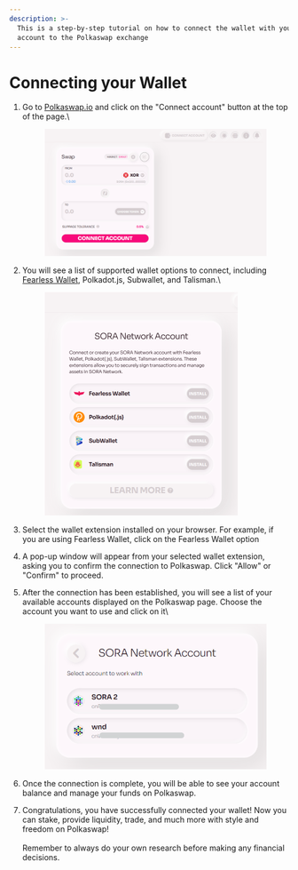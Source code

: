 ```yaml
---
description: >-
  This is a step-by-step tutorial on how to connect the wallet with your SORA
  account to the Polkaswap exchange
---
```


# Connecting your Wallet



1.  Go to [Polkaswap.io](https://polkaswap.io) and click on the "Connect account" button at the top of the page.\


    <figure><img src="../../.gitbook/assets/image (41).png" alt="" width="563"><figcaption></figcaption></figure>
2.  You will see a list of supported wallet options to connect, including [Fearless Wallet](https://fearlesswallet.io), Polkadot.js, Subwallet, and Talisman.\


    <figure><img src="../../.gitbook/assets/image (57).png" alt="" width="348"><figcaption></figcaption></figure>
3. Select the wallet extension installed on your browser. For example, if you are using Fearless Wallet, click on the Fearless Wallet option
4. A pop-up window will appear from your selected wallet extension, asking you to confirm the connection to Polkaswap. Click "Allow" or "Confirm" to proceed.
5.  After the connection has been established, you will see a list of your available accounts displayed on the Polkaswap page. Choose the account you want to use and click on it\


    <figure><img src="../../.gitbook/assets/image (49).png" alt="" width="479"><figcaption></figcaption></figure>
6. Once the connection is complete, you will be able to see your account balance and manage your funds on Polkaswap.
7. Congratulations, you have successfully connected your wallet! Now you can stake, provide liquidity, trade, and much more with style and freedom on Polkaswap!\
   \
   Remember to always do your own research before making any financial decisions.
